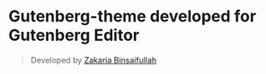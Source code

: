 # Gutenberg-theme developed for Gutenberg Editor

> Developed by [Zakaria Binsaifullah](https://makegutenblock.com)
